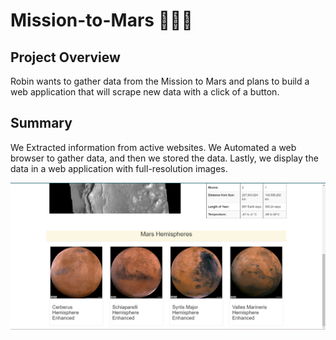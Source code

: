 # Mission-to-Mars 🚀👩‍🚀

## Project Overview 
Robin wants to gather data from the Mission to Mars and plans to build a web application that will scrape new data with a click of a button.


## Summary 
We Extracted information from active websites. We Automated a web browser to gather data, and then we stored the data. Lastly, we display the data in a web application with full-resolution images.

![](https://github.com/AJMnd/Mission-to-Mars/blob/main/Images/Hemispheres.png)
